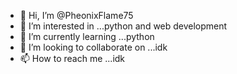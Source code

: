 - 👋 Hi, I’m @PheonixFlame75
- 👀 I’m interested in ...python and web development
- 🌱 I’m currently learning ...python
- 💞️ I’m looking to collaborate on ...idk
- 📫 How to reach me ...idk

<!---
PheonixFlame75/PheonixFlame75 is a ✨ special ✨ repository because its `README.md` (this file) appears on your GitHub profile.
You can click the Preview link to take a look at your changes.
--->
